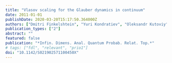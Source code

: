 ```yaml
---
title: "Vlasov scaling for the Glauber dynamics in continuum"
date: 2011-01-01
publishDate: 2020-03-20T15:17:50.364000Z
authors: ["Dmitri Finkelshtein", "Yuri Kondratiev", "Oleksandr Kutoviy"]
publication_types: ["2"]
abstract: ""
featured: false
publication: "*Infin. Dimens. Anal. Quantum Probab. Relat. Top.*"
# tags: ["fdl", "relevant", "prio1"]
doi: "10.1142/S021902571100450X"
---
```


